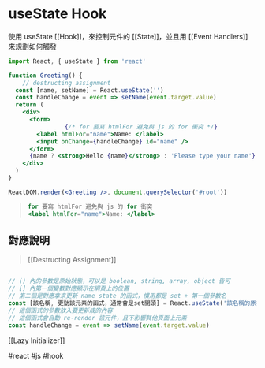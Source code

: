 # useState Hook
使用 useState [[Hook]]，來控制元件的 [[State]]，並且用 [[Event Handlers]] 來規劃如何觸發

```jsx
import React, { useState } from 'react'
```

```jsx
function Greeting() {
	// destructing assignment
  const [name, setName] = React.useState('')
  const handleChange = event => setName(event.target.value)
  return (
    <div>
      <form>
				{/* for 要寫 htmlFor 避免與 js 的 for 衝突 */}
        <label htmlFor="name">Name: </label>
        <input onChange={handleChange} id="name" />
      </form>
      {name ? <strong>Hello {name}</strong> : 'Please type your name'}
    </div>
  )
}

ReactDOM.render(<Greeting />, document.querySelector('#root'))
```
>```jsx
>for 要寫 htmlFor 避免與 js 的 for 衝突
><label htmlFor="name">Name: </label>
>```
## 對應說明
>[[Destructing Assignment]]


```jsx

// () 內的參數是原始狀態，可以是 boolean, string, array, object 皆可
// [] 內第一個變數對應顯示在網頁上的位置
// 第二個是對應拿來更新 name state 的函式，慣用都是 set + 第一個參數名
const [該名稱, 更動該元素的函式，通常會是set開頭] = React.useState('該名稱的原始狀態，任意資料類型皆可')
// 這個函式的參數放入要更新成的內容
// 這個函式會自動 re-render 該元件，且不影響其他頁面上元素
const handleChange = event => setName(event.target.value)
```
[[Lazy Initializer]]


#react #js #hook